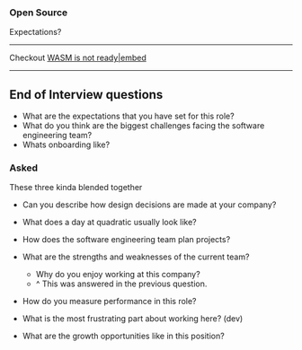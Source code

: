 ### Open Source

Expectations?

---

Checkout [WASM is not ready|embed](https://www.youtube.com/watch?v=PHvT3QShPTo)


---

## End of Interview questions

- What are the expectations that you have set for this role?
- What do you think are the biggest challenges facing the software engineering team?
- Whats onboarding like?

### Asked

These three kinda blended together
- Can you describe how design decisions are made at your company?
- What does a day at quadratic usually look like?
- How does the software engineering team plan projects?

- What are the strengths and weaknesses of the current team?
	- Why do you enjoy working at this company?
	- ^ This was answered in the previous question.
- How do you measure performance in this role?

- What is the most frustrating part about working here? (dev)

- What are the growth opportunities like in this position?


